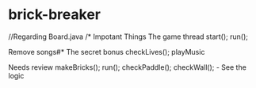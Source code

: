 # brick-breaker
//Regarding Board.java
/*
Impotant Things
The game thread
start();
run();

Remove 
songs#*
The secret bonus
checkLives();
playMusic

Needs review
makeBricks();
run();
checkPaddle();
checkWall(); - See the logic
